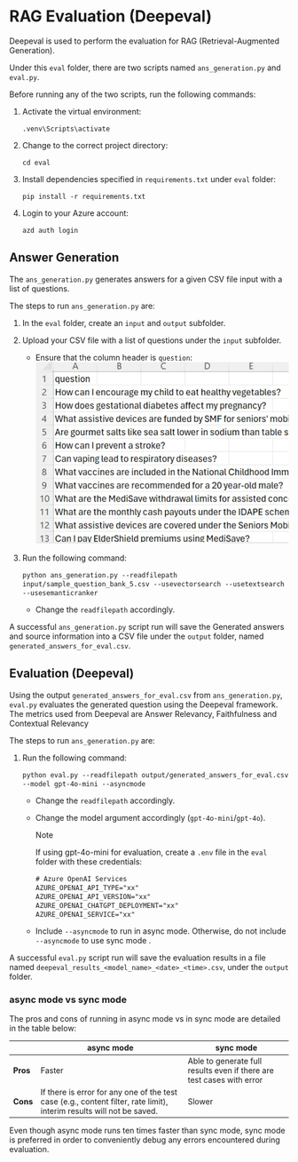 # RAG Evaluation (Deepeval)

Deepeval is used to perform the evaluation for RAG (Retrieval-Augmented Generation).

Under this `eval` folder, there are two scripts named `ans_generation.py` and `eval.py`.

Before running any of the two scripts, run the following commands:

1. Activate the virtual environment:

    ```shell
   .venv\Scripts\activate
   ```

2. Change to the correct project directory:

    ```shell
   cd eval
   ```

3. Install dependencies specified in `requirements.txt` under `eval` folder:

    ```shell
   pip install -r requirements.txt
   ```

4. Login to your Azure account:

    ```shell
   azd auth login
   ```

## Answer Generation

The `ans_generation.py` generates answers for a given CSV file input with a list of questions.

The steps to run `ans_generation.py` are:

1. In the `eval` folder, create an `input` and `output` subfolder.

2. Upload your CSV file with a list of questions under the `input` subfolder.
    - Ensure that the column header is `question`:
    ![CSV file input](/docs/images/deepeval_input_csv_sample.png)

3. Run the following command:

    ```shell
   python ans_generation.py --readfilepath input/sample_question_bank_5.csv --usevectorsearch --usetextsearch --usesemanticranker
   ```

   - Change the `readfilepath` accordingly.

A successful `ans_generation.py` script run will save the Generated answers and source information into a CSV file under the `output` folder, named `generated_answers_for_eval.csv`.

## Evaluation (Deepeval)

Using the output `generated_answers_for_eval.csv` from `ans_generation.py`, `eval.py` evaluates the generated question using the Deepeval framework. The metrics used from Deepeval are Answer Relevancy, Faithfulness and Contextual Relevancy

The steps to run `ans_generation.py` are:

1. Run the following command:

    ```shell
   python eval.py --readfilepath output/generated_answers_for_eval.csv --model gpt-4o-mini --asyncmode
   ```

    - Change the `readfilepath` accordingly.
    - Change the model argument accordingly (`gpt-4o-mini`/`gpt-4o`).
        > [!NOTE]
        > If using gpt-4o-mini for evaluation, create a `.env` file in the `eval` folder with these credentials:

        ```.env
        # Azure OpenAI Services
        AZURE_OPENAI_API_TYPE="xx"
        AZURE_OPENAI_API_VERSION="xx"
        AZURE_OPENAI_CHATGPT_DEPLOYMENT="xx"
        AZURE_OPENAI_SERVICE="xx"
        ```

    - Include `--asyncmode` to run in async mode. Otherwise, do not include `--asyncmode` to use sync mode .

A successful `eval.py` script run will save the evaluation results in a file named `deepeval_results_<model_name>_<date>_<time>.csv`, under the `output` folder.

### async mode vs sync mode

The pros and cons of running in async mode vs in sync mode are detailed in the table below:

|                | async mode                                 | sync mode                                               |
|----------------|---------------------------------------------|---------------------------------------------------------|
| **Pros**       | Faster                                      | Able to generate full results even if there are test cases with error |
| **Cons**       | If there is error for any one of the test case (e.g., content filter, rate limit), interim results will not be saved. | Slower                                                  |

Even though async mode runs ten times faster than sync mode, sync mode is preferred in order to conveniently debug any errors encountered during evaluation.
